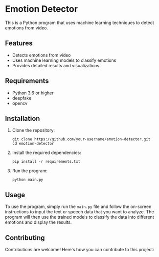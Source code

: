 # Emotion Detector

This is a Python program that uses machine learning techniques to detect emotions from video.

## Features

- Detects emotions from video
- Uses machine learning models to classify emotions
- Provides detailed results and visualizations

## Requirements

- Python 3.6 or higher
- deepfake
- opencv

## Installation

1. Clone the repository:

   ```shell
   git clone https://github.com/your-username/emotion-detector.git
   cd emotion-detector
    ```
2. Install the required dependencies:

    ```shell
    pip install -r requirements.txt
    ```
3. Run the program:

    ```shell
    python main.py
    ```
## Usage

To use the program, simply run the `main.py` file and follow the on-screen instructions to input the text or speech data that you want to analyze. The program will then use the trained models to classify the data into different emotions and display the results.

## Contributing

Contributions are welcome! Here's how you can contribute to this project:

